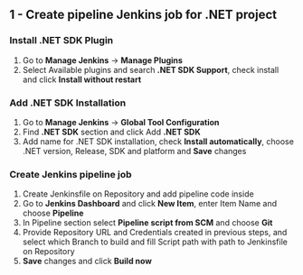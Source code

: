 ## 1 - Create pipeline Jenkins job for .NET project

### Install .NET SDK Plugin

1) Go to **Manage Jenkins** -> **Manage Plugins**
2) Select Available plugins and search **.NET SDK Support**, check install and click **Install without restart**

### Add .NET SDK Installation

1) Go to **Manage Jenkins** -> **Global Tool Configuration**
2) Find **.NET SDK** section and click Add **.NET SDK**
3) Add name for .NET SDK installation, check **Install automatically**, choose .NET version, Release, SDK and platform and **Save** changes

### Create Jenkins pipeline job
    
1) Create Jenkinsfile on Repository and add pipeline code inside
2) Go to **Jenkins Dashboard** and click **New Item**, enter Item Name and choose **Pipeline**
3) In Pipeline section select **Pipeline script from SCM** and choose **Git**
4) Provide Repository URL and Credentials created in previous steps, and select which Branch to build and fill Script path with path to Jenkinsfile on Repository
5) **Save** changes and click **Build now**
